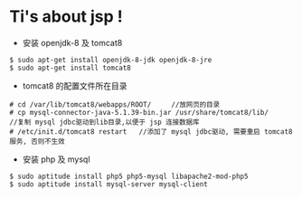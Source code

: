 # Ti's about jsp !

+ 安装 openjdk-8 及 tomcat8

```
$ sudo apt-get install openjdk-8-jdk openjdk-8-jre
$ sudo apt-get install tomcat8
```

+ tomcat8 的配置文件所在目录

```
# cd /var/lib/tomcat8/webapps/ROOT/     //放网页的目录
# cp mysql-connector-java-5.1.39-bin.jar /usr/share/tomcat8/lib/      //复制 mysql jdbc驱动到lib目录,以便于 jsp 连接数据库
# /etc/init.d/tomcat8 restart   //添加了 mysql jdbc驱动, 需要重启 tomcat8 服务, 否则不生效
```

+ 安装 php 及 mysql

```
$ sudo aptitude install php5 php5-mysql libapache2-mod-php5
$ sudo aptitude install mysql-server mysql-client
```
